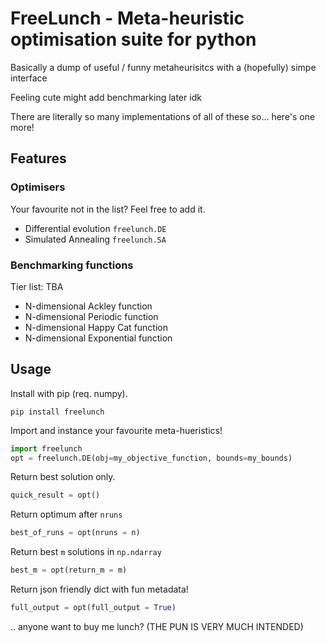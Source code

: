 # FreeLunch - Meta-heuristic optimisation suite for python

Basically a dump of useful / funny metaheurisitcs with a (hopefully) simpe interface

Feeling cute might add benchmarking later idk

There are literally so many implementations of all of these so... here's one more!

## Features

### Optimisers

Your favourite not in the list? Feel free to add it.

- Differential evolution `freelunch.DE`
- Simulated Annealing `freelunch.SA`

### Benchmarking functions

Tier list: TBA

- N-dimensional Ackley function
- N-dimensional Periodic function
- N-dimensional Happy Cat function
- N-dimensional Exponential function

## Usage

Install with pip (req. numpy).

```
pip install freelunch
```

Import and instance your favourite meta-hueristics!

```python
import freelunch
opt = freelunch.DE(obj=my_objective_function, bounds=my_bounds)
```

Return best solution only.

```python
quick_result = opt()
```

Return optimum after `nruns`

```python
best_of_runs = opt(nruns = n) 
```

Return best `m` solutions in `np.ndarray`
```python
best_m = opt(return_m = m)
```

Return json friendly dict with fun metadata!

```python
full_output = opt(full_output = True)
```



.. anyone want to buy me lunch? (THE PUN IS VERY MUCH INTENDED)
